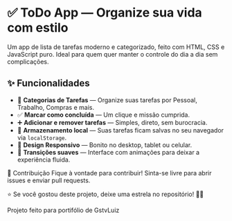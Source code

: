 # ✅ ToDo App — Organize sua vida com estilo

Um app de lista de tarefas moderno e categorizado, feito com HTML, CSS e JavaScript puro. Ideal para quem quer manter o controle do dia a dia sem complicações.

## ✨ Funcionalidades

- 📁 **Categorias de Tarefas** — Organize suas tarefas por Pessoal, Trabalho, Compras e mais.
- ✅ **Marcar como concluída** — Um clique e missão cumprida.
- ➕ **Adicionar e remover tarefas** — Simples, direto, sem burocracia.
- 💾 **Armazenamento local** — Suas tarefas ficam salvas no seu navegador via `localStorage`.
- 📱 **Design Responsivo** — Bonito no desktop, tablet ou celular.
- 🎨 **Transições suaves** — Interface com animações para deixar a experiência fluida.

📌 Contribuição Fique à vontade para contribuir! Sinta-se livre para abrir issues e enviar pull requests.

⭐ Se você gostou deste projeto, deixe uma estrela no repositório! 🚀🎨

Projeto feito para portifólio de GstvLuiz
